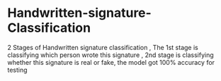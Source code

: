 # Handwritten-signature-Classification
2 Stages of Handwritten signature classification , The 1st stage is classifying which person wrote this signature , 2nd stage is classifying whether this signature is real or fake, the model got 100% accuracy for testing
